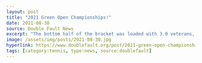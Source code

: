 ```yaml
---
layout: post
title: "2021 Green Open Championships!"
date: 2021-08-30
source: Double Fault News
excerpt: "The bottom half of the bracket was loaded with 3.0 veterans, and tournament veterans at that! The marquee matchup was no doubt Nicholas versus Benjamin in a rematch of the regular season!  Nicholas came out strong, but Benjamin's now well-known power and svelte movement immediately countered, pushing the made-for-tv match to a match-deciding SUPER TIE-BREAK!"
image: /assets/img/posts/2021-08-30.jpg
hyperlink: https://www.doublefault.org/post/2021-green-open-championships-1
tags: [category:tennis, type:news, source:doublefault]
---
```

